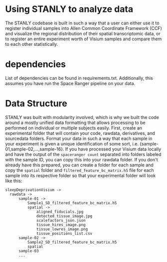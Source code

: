 # Using STANLY to analyze data

The STANLY codebase is built in such a way that a user can either use it to register individual samples into Allen Common Coordinate Framework (CCF) and visualize the regional distribution of their spatial transcriptomic data, or to register an entire experiment worth of Visium samples and compare them to each other statistically.

# dependencies

List of dependencies can be found in requirements.txt. Additionally, this assumes you have run the Space Ranger pipeline on your data.

# Data Structure

STANLY was built with modularity involved, which is why we built the code around a mostly unified data formatting that allows processing to be performed on individual or multiple subjects easily. First, create an experimental folder that will contain your code, rawdata, derivatives, and sourcedata folders. Format your data in such a way that each sample in your experiment is given a unique identification of some sort, i.e. {sample-01,sample-02,...,sample-16}. If you have processed your Visium data locally and have the output of the `spaceranger count` separated into folders labeled with the sample ID, you can copy this into your rawdata folder. If you don't already have this prepared, you can create a folder for each sample and copy the `spatial` folder and `filtered_feature_bc_matrix.h5` file for each sample into its respective folder so that your experimental folder will look like this:

    sleepDeprivationVisium ->
      rawdata ->
          sample-01 ->
              Sample1_SD_filtered_feature_bc_matrix.h5
              spatial ->
                  aligned_fiducials.jpg
                  detected_tissue_image.jpg
                  scalefactors_json.json
                  tissue_hires_image.png
                  tissue_lowres_image.png
                  tissue_positions_list.csv
          sample-02 ->
              Sample2_SD_filtered_feature_bc_matrix.h5
              spatial
          sample-03
          ...

